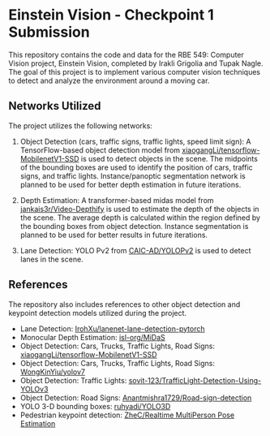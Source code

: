 # Einstein Vision - Checkpoint 1 Submission

This repository contains the code and data for the RBE 549: Computer Vision project, Einstein Vision, completed by Irakli Grigolia and Tupak Nagle. The goal of this project is to implement various computer vision techniques to detect and analyze the environment around a moving car. 

## Networks Utilized

The project utilizes the following networks:

1. Object Detection (cars, traffic signs, traffic lights, speed limit sign): A TensorFlow-based object detection model from [xiaogangLi/tensorflow-MobilenetV1-SSD](https://github.com/xiaogangLi/tensorflow-MobilenetV1-SSD) is used to detect objects in the scene. The midpoints of the bounding boxes are used to identify the position of cars, traffic signs, and traffic lights. Instance/panoptic segmentation network is planned to be used for better depth estimation in future iterations.

2. Depth Estimation: A transformer-based midas model from [jankais3r/Video-Depthify](https://github.com/jankais3r/Video-Depthify) is used to estimate the depth of the objects in the scene. The average depth is calculated within the region defined by the bounding boxes from object detection. Instance segmentation is planned to be used for better results in future iterations.

3. Lane Detection: YOLO Pv2 from [CAIC-AD/YOLOPv2](https://github.com/CAIC-AD/YOLOPv2) is used to detect lanes in the scene.


## References

The repository also includes references to other object detection and keypoint detection models utilized during the project.

- Lane Detection: [IrohXu/lanenet-lane-detection-pytorch](https://github.com/IrohXu/lanenet-lane-detection-pytorch)
- Monocular Depth Estimation: [isl-org/MiDaS](https://github.com/isl-org/MiDaS)
- Object Detection: Cars, Trucks, Traffic Lights, Road Signs: [xiaogangLi/tensorflow-MobilenetV1-SSD](https://github.com/xiaogangLi/tensorflow-MobilenetV1-SSD)
- Object Detection: Cars, Trucks, Traffic Lights, Road Signs: [WongKinYiu/yolov7](https://github.com/WongKinYiu/yolov7)
- Object Detection: Traffic Lights: [sovit-123/TrafficLight-Detection-Using-YOLOv3](https://github.com/sovit-123/TrafficLight-Detection-Using-YOLOv3)
- Object Detection: Road Signs: [Anantmishra1729/Road-sign-detection](https://github.com/Anantmishra1729/Road-sign-detection)
- YOLO 3-D bounding boxes: [ruhyadi/YOLO3D](https://github.com/ruhyadi/YOLO3D)
- Pedestrian keypoint detection: [ZheC/Realtime MultiPerson Pose Estimation](https://github.com/ZheC/Realtime-Multi-Person-Pose-Estimation) 

